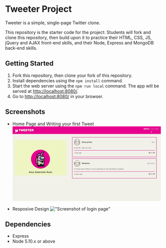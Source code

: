 # Tweeter Project

Tweeter is a simple, single-page Twitter clone.

This repository is the starter code for the project: Students will fork and clone this repository, then build upon it to practice their HTML, CSS, JS, jQuery and AJAX front-end skills, and their Node, Express and MongoDB back-end skills.

## Getting Started

1. Fork this repository, then clone your fork of this repository.
2. Install dependencies using the `npm install` command.
3. Start the web server using the `npm run local` command. The app will be served at <http://localhost:8080/>.
4. Go to <http://localhost:8080/> in your browser.


## Screenshots

- Home Page and Writing your first Tweet 
!["Screenshot of register page"](https://raw.githubusercontent.com/Anag16/tweeter/master/docs/Writing%20_tweets.gif)

- Resposive Design 
!["Screenshot of login page"](https://raw.githubusercontent.com/Anag16/tweeter/master/docs/mobile.gif)


## Dependencies

- Express
- Node 5.10.x or above
